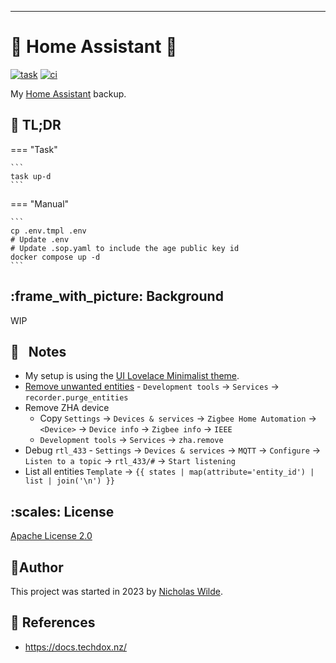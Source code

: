 ---
# :house_with_garden: Home Assistant :robot:
[![task](https://img.shields.io/badge/Task-Enabled-brightgreen?style=for-the-badge&logo=task&logoColor=white)](https://taskfile.dev/#/)
[![ci](https://img.shields.io/github/actions/workflow/status/nicholaswilde/home-assistant/ci.yaml?label=ci&style=for-the-badge&branch=main)](https://github.com/nicholaswilde/home-assistant/actions/workflows/ci.yaml)

My [Home Assistant][19] backup.

## :rocket: TL;DR

=== "Task"

    ```
    task up-d
    ```

=== "Manual"

    ```
    cp .env.tmpl .env
    # Update .env
    # Update .sop.yaml to include the age public key id
    docker compose up -d
    ```

## :frame_with_picture: Background

WIP

## :pencil: &nbsp; Notes

- My setup is using the [UI Lovelace Minimalist theme][15].
- [Remove unwanted entities][17] - `Development tools` → `Services` → `recorder.purge_entities`
- Remove ZHA device
    - Copy `Settings` → `Devices & services` → `Zigbee Home Automation` → `<Device>` → `Device info` → `Zigbee info` → `IEEE`
    - `Development tools` → `Services` → `zha.remove`
- Debug `rtl_433` - `Settings` → `Devices & services` → `MQTT` → `Configure` → `Listen to a topic` → `rtl_433/#` → `Start listening`
- List all entities `Template` → `{{ states | map(attribute='entity_id') | list | join('\n') }}`

## :scales: License

​[​Apache License 2.0](https://raw.githubusercontent.com/nicholaswilde/home-assistant/refs/heads/main/docs/LICENSE)

## :pencil:​Author

​This project was started in 2023 by [​Nicholas Wilde​][2].

## :link: References

- <https://docs.techdox.nz/>

[1]: <https://www.amazon.com/gp/product/B01M1AHC3R/> 
[2]: <https://www.amazon.com/gp/product/B07SQGG8Z7/> 
[3]: <https://www.amazon.com/gp/product/B07VFQBBJS> 
[4]: <https://www.amazon.com/gp/product/B0151Z49BO>
[5]: <https://www.amazon.com/gp/product/B00PYMGVVQ>
[6]: <https://www.amazon.com/gp/product/B00DJALAIE/>
[7]: <https://www.amazon.com/gp/product/B08LN2NPZ3/>
[8]: <https://www.amazon.com/gp/product/B09TP7VMKB/>
[9]: <https://www.amazon.com/gp/product/B0842B57S3/>
[10]: <https://www.amazon.com/gp/product/B081G97TLB/>
[12]: <https://www.amazon.com/Intel-NUC-10-Performance-Kit/dp/B083GGZ6TG/>
[13]: <https://www.seeedstudio.com/Home-Assistant-SkyConnect-p-5479.html>
[14]: <https://github.com/getsops/sops>
[15]: <https://ui-lovelace-minimalist.github.io/UI/>
[16]: <https://www.amazon.com/dp/B00P2UOU72>
[17]: <https://community.home-assistant.io/t/how-to-remove-unwanted-entities/433103/10>
[18]: <https://github.com/hertzg/rtl_433_docker/issues/14#issuecomment-868524131>
[19]: <https://www.home-assistant.io/>
[20]: <https://github.com/nicholaswilde/>
